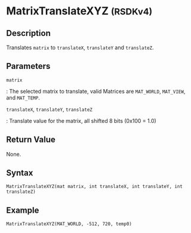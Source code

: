 # MatrixTranslateXYZ <small>(RSDKv4)</small>

## Description
Translates `matrix` to `translateX`, `translateY` and `translateZ`.

## Parameters
`matrix`

:   The selected matrix to translate, valid Matrices are `MAT_WORLD`, `MAT_VIEW`, and `MAT_TEMP`.

`translateX`, `translateY`, `translateZ`

:   Translate value for the matrix, all shifted 8 bits (0x100 = 1.0)

## Return Value
None.

## Syntax
```
MatrixTranslateXYZ(mat matrix, int translateX, int translateY, int translateZ)
```

## Example
```
MatrixTranslateXYZ(MAT_WORLD, -512, 720, temp0)
```